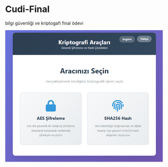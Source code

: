 # Cudi-Final
bilgi güvenliği ve kriptogafi final ödevi 

![APP UI](https://github.com/cudi33/Cudi-Final/blob/821fd9c36980327e9ad5b2cdc55dd736a5637b33/photo1.PNG)


